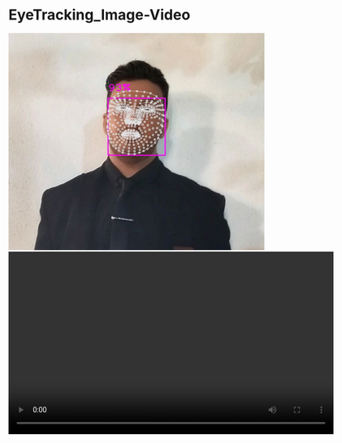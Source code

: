 # EyeTracking_Image-Video

![image](/data/output.jpg)
<video width="640" height="360" controls>
  <source src="/data/output.mp4" type="video/mp4">
  Your browser does not support the video tag.
</video>
